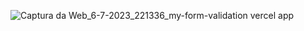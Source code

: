 ![Captura da Web_6-7-2023_221336_my-form-validation vercel app](https://github.com/Lucasdias067/myFormValidation/assets/101364762/987bb203-5357-4076-aa5f-0c2dc8d65c60)
